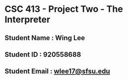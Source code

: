 # CSC 413 - Project Two - The Interpreter

## Student Name  : Wing Lee

## Student ID    : 920558688

## Student Email : wlee17@sfsu.edu
